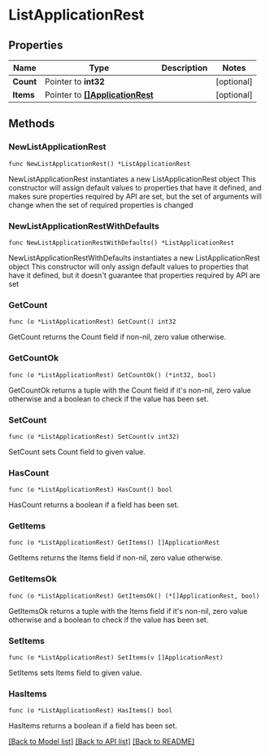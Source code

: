 # ListApplicationRest

## Properties

Name | Type | Description | Notes
------------ | ------------- | ------------- | -------------
**Count** | Pointer to **int32** |  | [optional] 
**Items** | Pointer to [**[]ApplicationRest**](ApplicationRest.md) |  | [optional] 

## Methods

### NewListApplicationRest

`func NewListApplicationRest() *ListApplicationRest`

NewListApplicationRest instantiates a new ListApplicationRest object
This constructor will assign default values to properties that have it defined,
and makes sure properties required by API are set, but the set of arguments
will change when the set of required properties is changed

### NewListApplicationRestWithDefaults

`func NewListApplicationRestWithDefaults() *ListApplicationRest`

NewListApplicationRestWithDefaults instantiates a new ListApplicationRest object
This constructor will only assign default values to properties that have it defined,
but it doesn't guarantee that properties required by API are set

### GetCount

`func (o *ListApplicationRest) GetCount() int32`

GetCount returns the Count field if non-nil, zero value otherwise.

### GetCountOk

`func (o *ListApplicationRest) GetCountOk() (*int32, bool)`

GetCountOk returns a tuple with the Count field if it's non-nil, zero value otherwise
and a boolean to check if the value has been set.

### SetCount

`func (o *ListApplicationRest) SetCount(v int32)`

SetCount sets Count field to given value.

### HasCount

`func (o *ListApplicationRest) HasCount() bool`

HasCount returns a boolean if a field has been set.

### GetItems

`func (o *ListApplicationRest) GetItems() []ApplicationRest`

GetItems returns the Items field if non-nil, zero value otherwise.

### GetItemsOk

`func (o *ListApplicationRest) GetItemsOk() (*[]ApplicationRest, bool)`

GetItemsOk returns a tuple with the Items field if it's non-nil, zero value otherwise
and a boolean to check if the value has been set.

### SetItems

`func (o *ListApplicationRest) SetItems(v []ApplicationRest)`

SetItems sets Items field to given value.

### HasItems

`func (o *ListApplicationRest) HasItems() bool`

HasItems returns a boolean if a field has been set.


[[Back to Model list]](../README.md#documentation-for-models) [[Back to API list]](../README.md#documentation-for-api-endpoints) [[Back to README]](../README.md)


